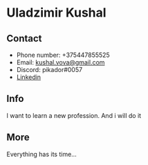 # Uladzimir Kushal

## Contact
- Phone number: +375447855525
- Email: kushal.vova@gmail.com
- Discord: pikador#0057
- [Linkedin](https://www.linkedin.com/in/uladzimir-kushal)

## Info
I want to learn a new profession. And i will do it

## More
Everything has its time...